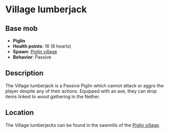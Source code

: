 # Village lumberjack

## Base mob

* **Piglin**
* **Health points**: 16 (8 hearts)
* **Spawn**: [Piglin village](../nether-structures/piglinvillage.md)
* **Behavior**: Passive

## Description

The Village lumberjack is a Passive Piglin which cannot attack or aggro the player despite any of their actions. Equipped with an axe, they can drop items linked to wood gathering in the Nether.

## Location

The Village lumberjacks can be found in the sawmills of the [Piglin village](../nether-structures/piglinvillage.md).
